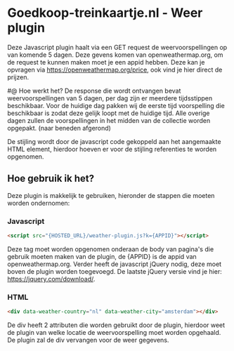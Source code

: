 # Goedkoop-treinkaartje.nl - Weer plugin
Deze Javascript plugin haalt via een GET request de weervoorspellingen op van komende 5 dagen. Deze gevens komen van openweathermap.org, om de request te kunnen maken moet je een appid hebben. Deze kan je opvragen via https://openweathermap.org/price, ook vind je hier direct de prijzen.

#@ Hoe werkt het?
De response die wordt ontvangen bevat weervoorspellingen van 5 dagen, per dag zijn er meerdere tijdsstippen beschikbaar. Voor de huidige dag pakken wij de eerste tijd voorspelling die beschikbaar is zodat deze gelijk loopt met de huidige tijd. Alle overige dagen zullen de voorspellingen in het midden van de collectie worden opgepakt. (naar beneden afgerond)

De stijling wordt door de javascript code gekoppeld aan het aangemaakte HTML element, hierdoor hoeven er voor de stijling referenties te worden opgenomen.

## Hoe gebruik ik het?
Deze plugin is makkelijk te gebruiken, hieronder de stappen die moeten worden ondernomen:

### Javascript
```HTML
<script src="{HOSTED_URL}/weather-plugin.js?k={APPID}"></script>
```

Deze tag moet worden opgenomen onderaan de body van pagina's die gebruik moeten maken van de plugin, de {APPID} is de appid van openweathermap.org. Verder heeft de javascript jQuery nodig, deze moet boven de plugin worden toegevoegd. De laatste jQuery versie vind je hier: https://jquery.com/download/.

### HTML
```HTML
<div data-weather-country="nl" data-weather-city="amsterdam"></div>
```

De div heeft 2 attributen die worden gebruikt door de plugin, hierdoor weet de plugin van welke locatie de weervoorspelling moet worden opgehaald. De plugin zal de div vervangen voor de weer gegevens.